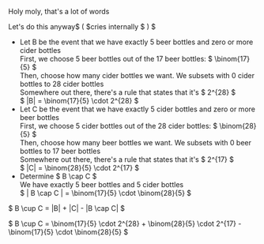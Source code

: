 Holy moly, that's a lot of words

Let's do this anyway$ ( $cries internally $ ) $

<ul>
    <li> Let B be the event that we have exactly 5 beer bottles and zero or more cider bottles <br/> 
    First, we choose 5 beer bottles out of the 17 beer bottles: $ \binom{17}{5} $ <br/> 
    Then, choose how many cider bottles we want. We subsets with 0 cider bottles to 28 cider bottles <br/> 
    Somewhere out there, there's a rule that states that it's $ 2^{28} $ <br/> 
    $ |B| = \binom{17}{5} \cdot 2^{28} $
    <li> Let C be the event that we have exactly 5 cider bottles and zero or more beer bottles <br/> 
    First, we choose 5 cider bottles out of the 28 cider bottles: $ \binom{28}{5} $ <br/> 
    Then, choose how many beer bottles we want. We subsets with 0 beer bottles to 17 beer bottles <br/> 
    Somewhere out there, there's a rule that states that it's $ 2^{17} $ <br/> 
    $ |C| = \binom{28}{5} \cdot 2^{17} $
    <li> Determine $ B \cap C $ <br/> 
    We have exactly 5 beer bottles and 5 cider bottles <br/> 
    $ | B \cap C | = \binom{17}{5} \cdot \binom{28}{5} $
</ul>

$ B \cup C = |B| + |C| - |B \cap C| $

$ B \cup C = \binom{17}{5} \cdot 2^{28} + \binom{28}{5} \cdot 2^{17} - \binom{17}{5} \cdot \binom{28}{5} $
